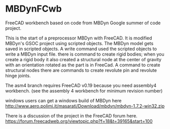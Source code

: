 # MBDynFCwb
FreeCAD workbench based on code from MBDyn Google summer of code project.

This is the start of a preprocessor MBDyn with FreeCAD. It is  modified MBDyn's GSOC project using scripted objects. The MBDyn model gets saved in scripted objects. A write command used the scripted objects to write a MBDyn input file. there is command to create rigid bodies; when you create a rigid body it also created a structural node at the center of gravity with an orientation rotated as the part is in FreeCad. A command to create structural nodes there are commands to create revolute pin and revolute hinge joints.

The asm4 branch requires FreeCAD v0.19  because you need assembly4 workbench. (see the assembly 4 workbench for minimum revision number)  

windows users can get a windows build of MBDyn here
http://www.aero.polimi.it/masarati/Download/mbdyn/mbdyn-1.7.2-win32.zip

There is a discussion of the project in the FreeCAD forum here.
https://forum.freecadweb.org/viewtopic.php?f=18&t=39165&start=100

